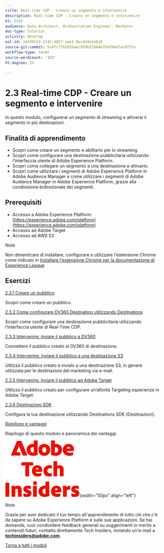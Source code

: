 ```yaml
---
title: Real-time CDP - Creare un segmento e intervenire
description: Real-time CDP - Creare un segmento e intervenire
kt: 5342
audience: Data Architect, Orchestration Engineer, Marketer
doc-type: tutorial
activity: develop
exl-id: 147d9153-5742-4857-aae1-0ec434a1e626
source-git-commit: 5c4fc7fb2635aec959b31664e354f66efac075fe
workflow-type: tm+mt
source-wordcount: '323'
ht-degree: 1%

---
```


# 2.3 Real-time CDP - Creare un segmento e intervenire

In questo modulo, configurerai un segmento di streaming e attiverai il segmento in più destinazioni.

## Finalità di apprendimento

- Scopri come creare un segmento e abilitarlo per lo streaming.
- Scopri come configurare una destinazione pubblicitaria utilizzando l’interfaccia utente di Adobe Experience Platform.
- Scopri come collegare un segmento a una destinazione e attivarlo.
- Scopri come utilizzare i segmenti di Adobe Experience Platform in Adobe Audience Manager e come utilizzare i segmenti di Adobe Audience Manager in Adobe Experience Platform, grazie alla condivisione bidirezionale dei segmenti.

## Prerequisiti

- Accesso a Adobe Experience Platform: [https://experience.adobe.com/platform](https://experience.adobe.com/platform)
- Accesso ad Adobe Target
- Accesso ad AWS S3

>[!NOTE]
>
>Non dimenticare di installare, configurare e utilizzare l&#39;estensione Chrome come indicato in [Installare l&#39;estensione Chrome per la documentazione di Experience League](../../gettingstarted/gettingstarted/ex1.md)

## Esercizi

[2.3.1 Creare un pubblico](./ex1.md)

Scopri come creare un pubblico.

[2.3.2 Come configurare DV360 Destination utilizzando Destinations](./ex2.md)

Scopri come configurare una destinazione pubblicitaria utilizzando l’interfaccia utente di Real-Time CDP.

[2.3.3 Intervenire: inviare il pubblico a DV360](./ex3.md)

Connettere il pubblico creato al DV360 di destinazione.

[2.3.4 Intervenire: inviare il pubblico a una destinazione S3](./ex4.md)

Utilizza il pubblico creato e invialo a una destinazione S3, in genere utilizzata per le destinazioni del marketing via e-mail.

[2.3.5 Intervenire: inviare il pubblico ad Adobe Target](./ex5.md)

Utilizza il pubblico creato per configurare un’attività Targeting esperienze in Adobe Target.

[2.3.6 Destinazioni SDK](./ex6.md)

Configura la tua destinazione utilizzando Destinations SDK (Destinazioni).

[Riepilogo e vantaggi](./summary.md)

Riepilogo di questo modulo e panoramica dei vantaggi.

![Informazioni tecniche](./../../../assets/images/techinsiders.png){width="50px" align="left"}

>[!NOTE]
>
>Grazie per aver dedicato il tuo tempo all&#39;apprendimento di tutto ciò che c&#39;è da sapere su Adobe Experience Platform e sulle sue applicazioni. Se hai domande, vuoi condividere feedback generali su suggerimenti in merito a contenuti futuri, contatta direttamente Tech Insiders, inviando un&#39;e-mail a **techinsiders@adobe.com**.

[Torna a tutti i moduli](../../../overview.md)
